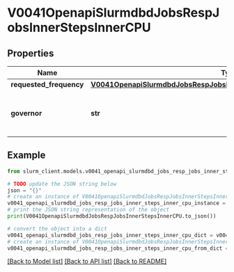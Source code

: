 # V0041OpenapiSlurmdbdJobsRespJobsInnerStepsInnerCPU


## Properties

Name | Type | Description | Notes
------------ | ------------- | ------------- | -------------
**requested_frequency** | [**V0041OpenapiSlurmdbdJobsRespJobsInnerStepsInnerCPURequestedFrequency**](V0041OpenapiSlurmdbdJobsRespJobsInnerStepsInnerCPURequestedFrequency.md) |  | [optional] 
**governor** | **str** | Requested CPU frequency governor in kHz | [optional] 

## Example

```python
from slurm_client.models.v0041_openapi_slurmdbd_jobs_resp_jobs_inner_steps_inner_cpu import V0041OpenapiSlurmdbdJobsRespJobsInnerStepsInnerCPU

# TODO update the JSON string below
json = "{}"
# create an instance of V0041OpenapiSlurmdbdJobsRespJobsInnerStepsInnerCPU from a JSON string
v0041_openapi_slurmdbd_jobs_resp_jobs_inner_steps_inner_cpu_instance = V0041OpenapiSlurmdbdJobsRespJobsInnerStepsInnerCPU.from_json(json)
# print the JSON string representation of the object
print(V0041OpenapiSlurmdbdJobsRespJobsInnerStepsInnerCPU.to_json())

# convert the object into a dict
v0041_openapi_slurmdbd_jobs_resp_jobs_inner_steps_inner_cpu_dict = v0041_openapi_slurmdbd_jobs_resp_jobs_inner_steps_inner_cpu_instance.to_dict()
# create an instance of V0041OpenapiSlurmdbdJobsRespJobsInnerStepsInnerCPU from a dict
v0041_openapi_slurmdbd_jobs_resp_jobs_inner_steps_inner_cpu_from_dict = V0041OpenapiSlurmdbdJobsRespJobsInnerStepsInnerCPU.from_dict(v0041_openapi_slurmdbd_jobs_resp_jobs_inner_steps_inner_cpu_dict)
```
[[Back to Model list]](../README.md#documentation-for-models) [[Back to API list]](../README.md#documentation-for-api-endpoints) [[Back to README]](../README.md)



